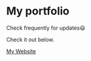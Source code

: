 # My portfolio

Check frequently for updates😃

Check it out below.

<a href="https://chandran-jr.github.io/" target="null"> My Website</a>


